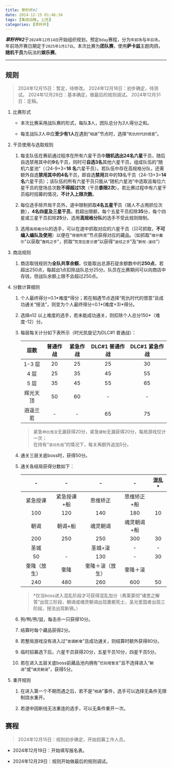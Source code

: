 ```yaml
---
title: 草籽杯#2
date: 2024-12-15 01:46:34
tags: [集成战略, 公告]
categories: [草籽杯]
---
```


***草籽杯#2***于`2024年12月14日`开始组织规划，预定`8day`赛程，分为`年前场`与`年后场`，年前场开赛日期定于`2025年1月17日`。本次比赛为**团队赛**，使用**萨卡兹**主题肉鸽，**随机干员**为玩法的**娱乐赛**。

<!-- more -->

---

## 规则

> 2024年12月15日：暂定，待修改。
> 2024年12月18日：初步确定，待测试。
> 2024年12月28日：基本确定，做最后的规则调试。
> 2024年12月31日：定稿。

1. 比赛形式

   - 本次比赛采用战队赛的形式，每队**3**人，团队总分为*3*人得分之和。

   - 每支战队*3*人中应**至少有1人**在遇到“`相遇`”节点时，选择“`死仇时代的恨意`”。

2. 干员使用与选取规则

   1. 每支队伍在赛前通过程序在所有六星干员中**随机选出24名六星**干员，随后自选禁用其中的**9**名干员，同时可**自选3名**其他六星干员，组成队伍的“随机六星池”（（24-9+3=**18 名**六星干员）。若队伍中存在高规格分队，还需额外自选**禁用其中的4名**干员，即自选**禁用**其中的**13**名干员（24-13+3=**14名**六星干员）；该队伍的所有六星干员只能从“随机六星池”中选取且每位六星干员的登场总次数**不得超过1次**（干员**黍限2次**）。若比赛过程中有六星干员临时招募的情况，**不计入上限次数**。

   2. 每位选手除开局干员外，道中限制抓取**4名五星干**员（锡人不占用抓位次数），**4名四星及三星干员**，若超出限额，每个五星干员扣除**35**分，每个四星或三星干员扣除**25**分，选用**高规格分队**的选手不受此规则限制。

   3. 选用`高规格分队`的选手，可以在道中抓取对应的六星干员（只可抓取，**不可编入编队及使用**）以便在“`得偿所愿`”节点获得对应的藏品。（如抓取"`维什戴尔`"以获取“`轰鸣之手`”，抓取“`荒芜拉普兰德`”以获得“`波纹之手`”及“`断杖-波纹`”）

3. 商店规则

   1. 商店取钱规则为**全队共享余额**，仅能取出总源石锭余额数中的**250点**，若超出250点，每超出1点扣除战队总分25分。队员在比赛期间可以向商店中存钱，但战队余额上限不会超过250点。

4. 分数计算细则

   1. 个人最终得分=0.1\*难度\*得分；若在相遇节点选择“死仇时代的恨意”且成功通关“授法”，则变为个人最终得分=0.1*(难度+3)*得分。

   2. 选择n12 以上难度的选手，若未能成功通关，则扣除个人总分150*（难度-12）分。

   3. 每层每关计分如下表所示（时光凯旋记为DLC#1 普通战）：

      |层数|普通作战|紧急作战|DLC#1 普通作战|DLC#1 紧急作战|
      |:-:|:-:|:-:|:-:|:-:|
      |1-3 层|20|25|25|30|
      |4 层|25|35|45|55|
      |5 层|35|45|55|65|
      |辉光天顶|50|60|-|-|
      |逍遥兰若|-|-|65|75|

      > 紧急`神出鬼没`无漏获得20分，紧急`建制`无漏获得20分，每局游戏仅计一次；  
      > 在持有“`滚动先祖`”的情况下，每关再额外追加5分。  

   4. 通关三层关底boss时，获得50分。

   5. 通关各结局获得分数如下：

      |-|-|-|-|混乱*|
      |:-:|:-:|:-:|:-:|:-:|
      |紧急授课|紧急授课+船|思维矫正|思维矫正+船||
      |100|120|140|180|10|
      |朝谒|朝谒+船|魂灵朝谒|魂灵朝谒+船||
      |200|250|250|300|30|
      |圣城||圣城+滚|-|-|
      |50|-|130|-|30|
      |奎隆（放生）|奎隆|奎隆＋滚（放生）|奎隆＋滚||
      |240|480|260|600|50|

      > *仅当boss进入混乱阶段才可获得混乱加分（弗莱蒙彻“诸思之解答”出现三阶段，朝谒或魂灵朝谒出现裹骸死士，圣光爱国者出现三阶段，授法出现新铏。）
   6. 狗/鸭/熊/鼠，每击杀一只获得10分。

   7. 结算时每个藏品获得2分。

   8. 若整局游戏没有进入过“`诡谲断章`”且成功通关，则结算时额外获得80分。

   9. 临时招募选下后，六星干员获得20分，五星干员10分，四星干员5分。

   10. 若在进入五层关底boss前藏品池内拥有“`巴别塔誓言`”且不选择进入“`朝谒`”或“`魂灵朝谒`”，获得5分。

5. 重开规则

   1. 在进入第一个不期而遇之后，若不是“`相遇`”事件，选手可以选择无条件无限制烧水重开。

   2. 若道中因断线无法重连的选手，可以无条件重开一次。

## 赛程

> 2024年12月15日：规则初步确定，开始招募工作人员。

- 2024年12月19日：开始填写报名表。

- 2024年12月29日：规则开始做最后的规则调试。
